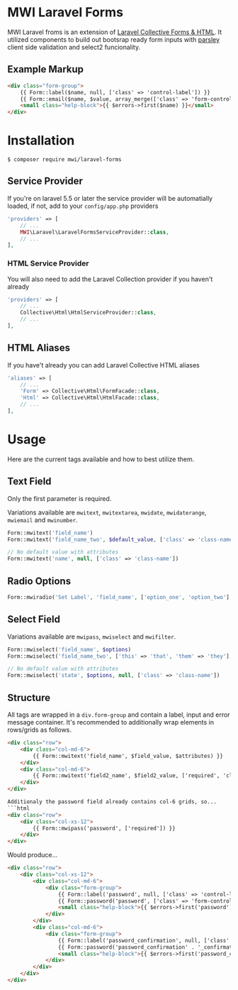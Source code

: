 # MWI Laravel Forms
MWI Laravel froms is an extension of [Laravel Collective Forms & HTML](https://laravelcollective.com/docs/master/html). It utilized components to build out bootsrap ready form inputs with [parsley](http://parsleyjs.org/) client side validation and select2 funcionality.

## Example Markup
```html
<div class="form-group">
    {{ Form::label($name, null, ['class' => 'control-label']) }}
    {{ Form::email($name, $value, array_merge(['class' => 'form-control', 'parsley-type' => 'email'], $attributes)) }}
    <small class="help-block">{{ $errors->first($name) }}</small>
</div>
```

# Installation
```shell
$ composer require mwi/laravel-forms
```

## Service Provider
If you're on laravel 5.5 or later the service provider will be automatially loaded, if not, add to your `config/app.php` providers
```php
'providers' => [
    // ...
    MWI\Laravel\LaravelFormsServiceProvider::class,
    // ...
],
```

### HTML Service Provider
You will also need to add the Laravel Collection provider if you haven't already
```php
'providers' => [
    // ...
    Collective\Html\HtmlServiceProvider::class,
    // ...
],
```

## HTML Aliases
If you have't already you can add Laravel Collective HTML aliases
```php
'aliases' => [
    // ...
    'Form' => Collective\Html\FormFacade::class,
    'Html' => Collective\Html\HtmlFacade::class,
    // ...
],
```

# Usage
Here are the current tags available and how to best utilize them.

## Text Field
Only the first parameter is required.

Variations available are `mwitext`, `mwitextarea`, `mwidate`, `mwidaterange`, `mwiemail` and `mwinumber`.
```php
Form::mwitext('field_name')
Form::mwitext('field_name_two', $default_value, ['class' => 'class-name'], 'Custom Label')

// No default value with attributes
Form::mwitext('name', null, ['class' => 'class-name'])
```

## Radio Options
```php
Form::mwiradio('Set Label', 'field_name', ['option_one', 'option_two'], 'option_one', ['class' => 'class-name'])
```

## Select Field
Variations available are `mwipass`, `mwiselect` and `mwifilter`.
```php
Form::mwiselect('field_name', $options)
Form::mwiselect('field_name_two', ['this' => 'that', 'them' => 'they'], $default_value, ['class' => 'class-name'])

// No default value with attributes
Form::mwiselect('state', $options, null, ['class' => 'class-name'])
```

## Structure
All tags are wrapped in a `div.form-group` and contain a label, input and error message container. It's recommended to additionally wrap elements in rows/grids as follows.
```html
<div class="row">
    <div class="col-md-6">
        {{ Form::mwitext('field_name', $field_value, $attributes) }}
    </div>
    <div class="col-md-6">
        {{ Form::mwitext('field2_name', $field2_value, ['required', 'class' => 'text-red']) }}
    </div>
</div>

Additionaly the password field already contains col-6 grids, so...
```html
<div class="row">
    <div class="col-xs-12">
        {{ Form::mwipass('password', ['required']) }}
    </div>
</div>
```

Would produce...
```html
<div class="row">
    <div class="col-xs-12">
        <div class="col-md-6">
            <div class="form-group">
                {{ Form::label('password', null, ['class' => 'control-label']) }}
                {{ Form::password('password', ['class' => 'form-control', 'id' => 'password', 'required']) }}
                <small class="help-block">{{ $errors->first('password') }}</small>
            </div>
        </div>
        <div class="col-md-6">
            <div class="form-group">
                {{ Form::label('password_confirmation', null, ['class' => 'control-label']) }}
                {{ Form::password('password_confirmation' . '_confirmation', ['class' => 'form-control']) }}
                <small class="help-block">{{ $errors->first('password_confirmation') }}</small>
            </div>
        </div>
    </div>
</div>
```

